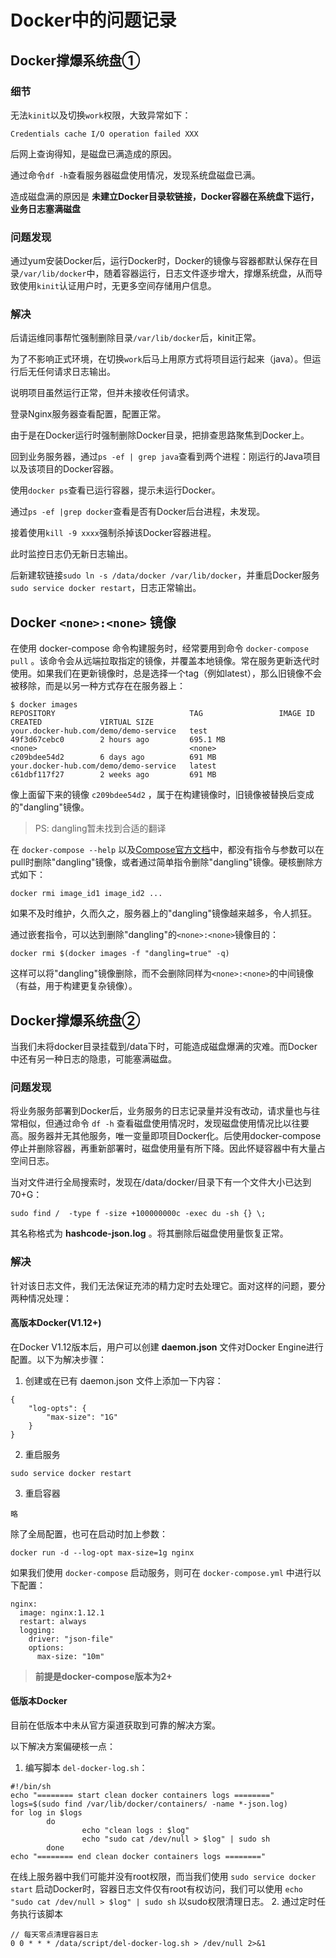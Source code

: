 # Docker中的问题记录

## Docker撑爆系统盘①

### 细节
无法`kinit`以及切换`work`权限，大致异常如下：
```
Credentials cache I/O operation failed XXX
```

后网上查询得知，是磁盘已满造成的原因。

通过命令`df -h`查看服务器磁盘使用情况，发现系统盘磁盘已满。

造成磁盘满的原因是 **未建立Docker目录软链接，Docker容器在系统盘下运行，业务日志塞满磁盘**


### 问题发现
通过yum安装Docker后，运行Docker时，Docker的镜像与容器都默认保存在目录`/var/lib/docker`中，随着容器运行，日志文件逐步增大，撑爆系统盘，从而导致使用`kinit`认证用户时，无更多空间存储用户信息。

### 解决
后请运维同事帮忙强制删除目录`/var/lib/docker`后，kinit正常。

为了不影响正式环境，在切换`work`后马上用原方式将项目运行起来（java）。但运行后无任何请求日志输出。

说明项目虽然运行正常，但并未接收任何请求。

登录Nginx服务器查看配置，配置正常。

由于是在Docker运行时强制删除Docker目录，把排查思路聚焦到Docker上。

回到业务服务器，通过`ps -ef | grep java`查看到两个进程：刚运行的Java项目以及该项目的Docker容器。

使用`docker ps`查看已运行容器，提示未运行Docker。

通过`ps -ef |grep docker`查看是否有Docker后台进程，未发现。

接着使用`kill -9 xxxx`强制杀掉该Docker容器进程。

此时监控日志仍无新日志输出。

后新建软链接`sudo ln -s /data/docker /var/lib/docker`，并重启Docker服务`sudo service docker restart`，日志正常输出。

## Docker `<none>:<none>` 镜像
在使用 docker-compose 命令构建服务时，经常要用到命令 `docker-compose pull` 。该命令会从远端拉取指定的镜像，并覆盖本地镜像。常在服务更新迭代时使用。如果我们在更新镜像时，总是选择一个tag（例如latest），那么旧镜像不会被移除，而是以另一种方式存在在服务器上：
```
$ docker images
REPOSITORY                              TAG                 IMAGE ID            CREATED             VIRTUAL SIZE
your.docker-hub.com/demo/demo-service   test                49f3d67cebc0        2 hours ago         695.1 MB
<none>                                  <none>              c209bdee54d2        6 days ago          691 MB
your.docker-hub.com/demo/demo-service   latest              c61dbf117f27        2 weeks ago         691 MB
```

像上面留下来的镜像 `c209bdee54d2` ，属于在构建镜像时，旧镜像被替换后变成的"dangling"镜像。
> PS: dangling暂未找到合适的翻译

在 `docker-compose --help` 以及[Compose官方文档](https://docs.docker.com/compose/)中，都没有指令与参数可以在pull时删除"dangling"镜像，或者通过简单指令删除"dangling"镜像。硬核删除方式如下：
```
docker rmi image_id1 image_id2 ...
```
如果不及时维护，久而久之，服务器上的"dangling"镜像越来越多，令人抓狂。

通过嵌套指令，可以达到删除"dangling"的`<none>:<none>`镜像目的：
```
docker rmi $(docker images -f "dangling=true" -q)
```

这样可以将"dangling"镜像删除，而不会删除同样为`<none>:<none>`的中间镜像（有益，用于构建更复杂镜像）。

## Docker撑爆系统盘②
当我们未将docker目录挂载到/data下时，可能造成磁盘爆满的灾难。而Docker中还有另一种日志的隐患，可能塞满磁盘。

### 问题发现
将业务服务部署到Docker后，业务服务的日志记录量并没有改动，请求量也与往常相似，但通过命令 `df -h` 查看磁盘使用情况时，发现磁盘使用情况比以往要高。服务器并无其他服务，唯一变量即项目Docker化。后使用docker-compose停止并删除容器，再重新部署时，磁盘使用量有所下降。因此怀疑容器中有大量占空间日志。

当对文件进行全局搜索时，发现在/data/docker/目录下有一个文件大小已达到70+G：
```
sudo find /  -type f -size +100000000c -exec du -sh {} \;
```

其名称格式为 **hashcode-json.log** 。将其删除后磁盘使用量恢复正常。

### 解决
针对该日志文件，我们无法保证充沛的精力定时去处理它。面对这样的问题，要分两种情况处理：
#### 高版本Docker(V1.12+)
在Docker V1.12版本后，用户可以创建 **daemon.json** 文件对Docker Engine进行配置。以下为解决步骤：
1. 创建或在已有 daemon.json 文件上添加一下内容：
```
{
    "log-opts": {
        "max-size": "1G"
    }
}
```

2. 重启服务
```
sudo service docker restart
```

3. 重启容器
```
略
```

除了全局配置，也可在启动时加上参数：
```
docker run -d --log-opt max-size=1g nginx
```

如果我们使用 `docker-compose` 启动服务，则可在 `docker-compose.yml` 中进行以下配置：
```
nginx:
  image: nginx:1.12.1
  restart: always
  logging:
    driver: "json-file"
    options:
      max-size: "10m"
```
> **前提是docker-compose版本为2+**

#### 低版本Docker
目前在低版本中未从官方渠道获取到可靠的解决方案。

以下解决方案偏硬核一点：
1. 编写脚本 `del-docker-log.sh`：
```
#!/bin/sh
echo "======== start clean docker containers logs ========"
logs=$(sudo find /var/lib/docker/containers/ -name *-json.log)
for log in $logs
        do
                echo "clean logs : $log"
                echo "sudo cat /dev/null > $log" | sudo sh
        done
echo "======== end clean docker containers logs ========"
```
在线上服务器中我们可能并没有root权限，而当我们使用 `sudo service docker start` 启动Docker时，容器日志文件仅有root有权访问，我们可以使用 `echo "sudo cat /dev/null > $log" | sudo sh` 以sudo权限清理日志。
2. 通过定时任务执行该脚本
```
// 每天零点清理容器日志
0 0 * * * /data/script/del-docker-log.sh > /dev/null 2>&1
```
